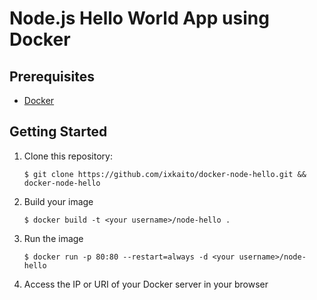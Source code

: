 # Node.js Hello World App using Docker

## Prerequisites

- [Docker](https://www.docker.com/)

## Getting Started


1. Clone this repository:

    ```
    $ git clone https://github.com/ixkaito/docker-node-hello.git && docker-node-hello
    ```

2. Build your image

    ```
    $ docker build -t <your username>/node-hello .
    ```

3. Run the image

    ```
    $ docker run -p 80:80 --restart=always -d <your username>/node-hello
    ```

4. Access the IP or URI of your Docker server in your browser
